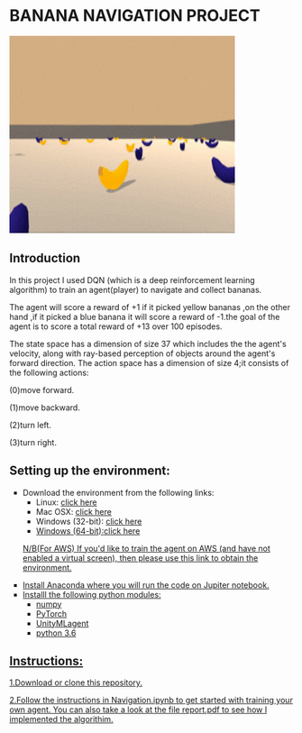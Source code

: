 <h1>BANANA NAVIGATION PROJECT</h1>      
<img src="https://github.com/risper25/NAVIGATION/blob/master/navigation.gif " width="400" height="350" />
<h2>Introduction</h2>   
        
<p>In this project I used DQN (which is a deep reinforcement learning algorithm) to train an agent(player) to navigate and collect bananas.</p>

<p>The agent will score a reward of +1 if it picked yellow bananas ,on the other hand ,if it picked a blue banana it will score a reward of -1.the goal of the agent is to score a total reward of +13 over 100 episodes.</p>

<p>The state space has a dimension of size 37 which includes the the agent's velocity, along with ray-based perception of objects around the agent's forward direction. The action space has a dimension of size 4;it consists of the following actions:</p>
<p>(0)move forward.</p>
<p>(1)move backward.</p>
<p>(2)turn left.</p>
<p>(3)turn right.</p>


<h2>Setting up the environment:</h2>
<ol style="list-style-type:square;">
<li>Download the environment from the following links:
 <ul style="list-style-type:square;">
  <li> Linux: <a href="https://s3-us-west-1.amazonaws.com/udacity-drlnd/P1/Banana/Banana_Linux.zip">click here</a></li>
  <li> Mac OSX:  <a href="https://s3-us-west-1.amazonaws.com/udacity-drlnd/P1/Banana/Banana.app.zip">click here</a></li>
  <li>Windows (32-bit):  <a href="https://s3-us-west-1.amazonaws.com/udacity-drlnd/P1/Banana/Banana_Windows_x86.zip">click here</li>
   <li>Windows (64-bit):<a href="https://s3-us-west-1.amazonaws.com/udacity-drlnd/P1/Banana/Banana_Windows_x86_64.zip">click here</li>
</ul> </li>
   
<p>N/B(For AWS) If you'd like to train the agent on AWS (and have not enabled a virtual screen), then please use this link to obtain the environment.</p>
<li>Install Anaconda where you will run the code on Jupiter notebook.</li>

<li>Installl the following python modules:
    <ul style="list-style-type:square;">
    <li>numpy </li>
     <li>PyTorch</li>
      <li>UnityMLagent</li>
     <li>python 3.6</li>
      </li> </ul>
</ol> 
<h2>Instructions:</h2>

<p>1.Download or clone this repository.</p>
<p>2.Follow the instructions in Navigation.ipynb to get started with training your own agent.
   You can also take a look at the file report.pdf to see how I implemented the algorithim.</p>





